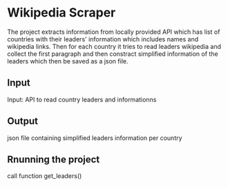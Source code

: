 # Wikipedia Scraper
The project extracts information from locally provided API which has list of countries with their leaders' information which includes
names and wikipedia links. Then for each country it tries to read leaders wikipedia and collect the first paragraph and then constract
simplified information of the leaders which then be saved as a json file.

## Input
Input: API to read country leaders and informationns

## Output
json file containing simplified leaders information per country

## Rnunning the project
call function get_leaders()